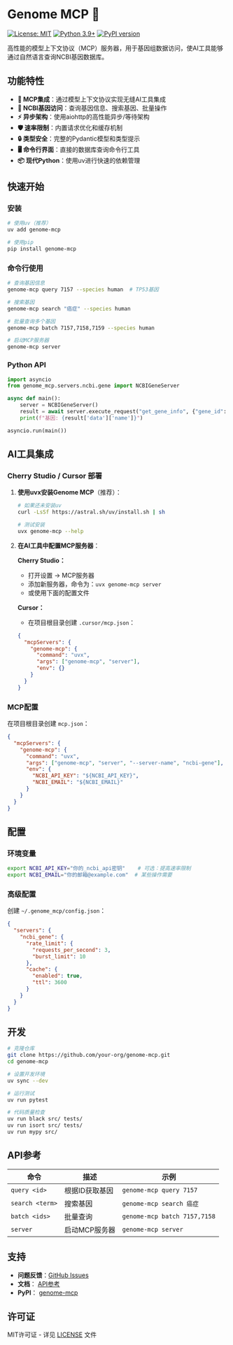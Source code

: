 # Genome MCP 🧬

[![License: MIT](https://img.shields.io/badge/License-MIT-yellow.svg)](https://opensource.org/licenses/MIT)
[![Python 3.9+](https://img.shields.io/badge/python-3.9+-blue.svg)](https://www.python.org/downloads/)
[![PyPI version](https://badge.fury.io/py/genome-mcp.svg)](https://badge.fury.io/py/genome-mcp)

高性能的模型上下文协议（MCP）服务器，用于基因组数据访问，使AI工具能够通过自然语言查询NCBI基因数据库。

## 功能特性

- **🤖 MCP集成**：通过模型上下文协议实现无缝AI工具集成
- **🧬 NCBI基因访问**：查询基因信息、搜索基因、批量操作
- **⚡ 异步架构**：使用aiohttp的高性能异步/等待架构
- **🛡️ 速率限制**：内置请求优化和缓存机制
- **🔒 类型安全**：完整的Pydantic模型和类型提示
- **🖥️ 命令行界面**：直接的数据库查询命令行工具
- **📦 现代Python**：使用uv进行快速的依赖管理

## 快速开始

### 安装

```bash
# 使用uv（推荐）
uv add genome-mcp

# 使用pip
pip install genome-mcp
```

### 命令行使用

```bash
# 查询基因信息
genome-mcp query 7157 --species human  # TP53基因

# 搜索基因
genome-mcp search "癌症" --species human

# 批量查询多个基因
genome-mcp batch 7157,7158,7159 --species human

# 启动MCP服务器
genome-mcp server
```

### Python API

```python
import asyncio
from genome_mcp.servers.ncbi.gene import NCBIGeneServer

async def main():
    server = NCBIGeneServer()
    result = await server.execute_request("get_gene_info", {"gene_id": "7157"})
    print(f"基因: {result['data']['name']}")

asyncio.run(main())
```

## AI工具集成

### Cherry Studio / Cursor 部署

1. **使用uvx安装Genome MCP**（推荐）：
   ```bash
   # 如果还未安装uv
   curl -LsSf https://astral.sh/uv/install.sh | sh
   
   # 测试安装
   uvx genome-mcp --help
   ```

2. **在AI工具中配置MCP服务器**：

   **Cherry Studio：**
   - 打开设置 → MCP服务器
   - 添加新服务器，命令为：`uvx genome-mcp server`
   - 或使用下面的配置文件

   **Cursor：**
   - 在项目根目录创建 `.cursor/mcp.json`：
   ```json
   {
     "mcpServers": {
       "genome-mcp": {
         "command": "uvx",
         "args": ["genome-mcp", "server"],
         "env": {}
       }
     }
   }
   ```

### MCP配置

在项目根目录创建 `mcp.json`：

```json
{
  "mcpServers": {
    "genome-mcp": {
      "command": "uvx",
      "args": ["genome-mcp", "server", "--server-name", "ncbi-gene"],
      "env": {
        "NCBI_API_KEY": "${NCBI_API_KEY}",
        "NCBI_EMAIL": "${NCBI_EMAIL}"
      }
    }
  }
}
```

## 配置

### 环境变量

```bash
export NCBI_API_KEY="你的_ncbi_api密钥"    # 可选：提高速率限制
export NCBI_EMAIL="你的邮箱@example.com"  # 某些操作需要
```

### 高级配置

创建 `~/.genome_mcp/config.json`：

```json
{
  "servers": {
    "ncbi_gene": {
      "rate_limit": {
        "requests_per_second": 3,
        "burst_limit": 10
      },
      "cache": {
        "enabled": true,
        "ttl": 3600
      }
    }
  }
}
```

## 开发

```bash
# 克隆仓库
git clone https://github.com/your-org/genome-mcp.git
cd genome-mcp

# 设置开发环境
uv sync --dev

# 运行测试
uv run pytest

# 代码质量检查
uv run black src/ tests/
uv run isort src/ tests/
uv run mypy src/
```

## API参考

| 命令 | 描述 | 示例 |
|---------|-------------|---------|
| `query <id>` | 根据ID获取基因 | `genome-mcp query 7157` |
| `search <term>` | 搜索基因 | `genome-mcp search 癌症` |
| `batch <ids>` | 批量查询 | `genome-mcp batch 7157,7158` |
| `server` | 启动MCP服务器 | `genome-mcp server` |

## 支持

- **问题反馈**：[GitHub Issues](https://github.com/your-org/genome-mcp/issues)
- **文档**： [API参考](docs/API_REFERENCE.md)
- **PyPI**： [genome-mcp](https://pypi.org/project/genome-mcp/)

## 许可证

MIT许可证 - 详见 [LICENSE](LICENSE) 文件